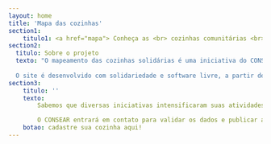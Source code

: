 ```yaml
---
layout: home
title: 'Mapa das cozinhas'
section1:
    titulo1: <a href="mapa"> Conheça as <br> cozinhas comunitárias <br> do Rio Grande do Sul</a>
section2:
  titulo: Sobre o projeto
  texto: "O mapeamento das cozinhas solidárias é uma iniciativa do CONSEA-RS com apoio do Instituto Aaron Swartz para fornecer informação de qualidade para a população.
  
  O site é desenvolvido com solidariedade e software livre, a partir de um fork de um projeto da SILO."
section3:
    titulo: ''
    texto:
        Sabemos que diversas iniciativas intensificaram suas atividades e outras surgiram na esteira das enchentes, para cadastrar os dados da sua iniciativa preencha o formulário abaixo.

        O CONSEAR entrará em contato para validar os dados e publicar a sua cozinha no mapa.
    botao: cadastre sua cozinha aqui!
---
```

